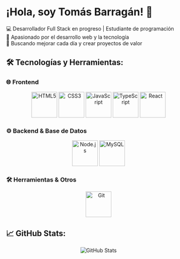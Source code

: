 # ¡Hola, soy Tomás Barragán! 👋

💻 Desarrollador Full Stack en progreso | Estudiante de programación  
🎯 Apasionado por el desarrollo web y la tecnología  
🚀 Buscando mejorar cada día y crear proyectos de valor  

## 🛠️ Tecnologías y Herramientas:
### 🌐 Frontend
<p align="center">
  <img src="https://cdn.jsdelivr.net/gh/devicons/devicon/icons/html5/html5-original.svg" height="70" alt="HTML5"/>
  <img src="https://cdn.jsdelivr.net/gh/devicons/devicon/icons/css3/css3-original.svg" height="70" alt="CSS3"/>
  <img src="https://cdn.jsdelivr.net/gh/devicons/devicon/icons/javascript/javascript-original.svg" height="70" alt="JavaScript"/>
  <img src="https://cdn.jsdelivr.net/gh/devicons/devicon/icons/typescript/typescript-original.svg" height="70" alt="TypeScript"/>
  <img src="https://cdn.jsdelivr.net/gh/devicons/devicon/icons/react/react-original.svg" height="70" alt="React"/>
</p>

### ⚙️ Backend & Base de Datos
<p align="center">
  <img src="https://upload.wikimedia.org/wikipedia/commons/d/d9/Node.js_logo.svg" height="70" alt="Node.js"/>
  <img src="https://cdn.jsdelivr.net/gh/devicons/devicon/icons/mysql/mysql-original.svg" height="70" alt="MySQL"/>
</p>

### 🛠️ Herramientas & Otros
<p align="center">
  <img src="https://cdn.jsdelivr.net/gh/devicons/devicon/icons/git/git-original.svg" height="70" alt="Git"/>
</p>


## 📈 GitHub Stats:
<p align="center">
  <img src="https://github-readme-stats.vercel.app/api?username=TomasBarragan&show_icons=true&theme=radical" alt="GitHub Stats"/>
</p>
